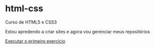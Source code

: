 # html-css
 Curso de HTML5 e CSS3

Estou apredendo a criar sites e agora vou gerenciar meus repositórios 

<a href="https://luizfelipetrindade.github.io/html-css/exercicios/index.html">Executar o primeiro exercício</a>